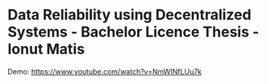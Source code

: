 # Data Reliability using Decentralized Systems - Bachelor Licence Thesis - Ionut Matis

Demo: https://www.youtube.com/watch?v=NmWINfLUu7k
